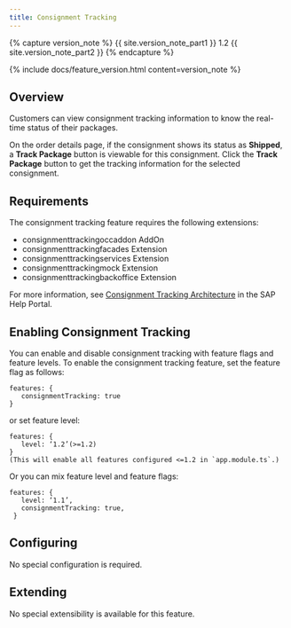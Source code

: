 ```yaml
---
title: Consignment Tracking
---
```


{% capture version_note %}
{{ site.version_note_part1 }} 1.2 {{ site.version_note_part2 }}
{% endcapture %}

{% include docs/feature_version.html content=version_note %}

## Overview

Customers can view consignment tracking information to know the real-time status of their packages.

On the order details page, if the consignment shows its status as **Shipped**, a **Track Package** button is viewable for this consignment. Click the **Track Package** button to get the tracking information for the selected consignment.

## Requirements

The consignment tracking feature requires the following extensions:

- consignmenttrackingoccaddon AddOn
- consignmenttrackingfacades  Extension
- consignmenttrackingservices Extension
- consignmenttrackingmock Extension
- consignmenttrackingbackoffice Extension

For more information, see [Consignment Tracking Architecture](https://help.sap.com/viewer/4c33bf189ab9409e84e589295c36d96e/1905/en-US/6eafde9f14e243d6a53e0bfbfd6996bc.html) in the SAP Help Portal.

## Enabling Consignment Tracking

You can enable and disable consignment tracking with feature flags and feature levels. To enable the consignment tracking feature, set the feature flag as follows: 
```
features: {
   consignmentTracking: true
}
```
or set feature level: 
```
features: {
   level: ‘1.2’(>=1.2)
}
(This will enable all features configured <=1.2 in `app.module.ts`.)
```
Or you can mix feature level and feature flags:
```
features: {
   level: ‘1.1’,
   consignmentTracking: true,
 }
```

## Configuring

No special configuration is required.

## Extending

No special extensibility is available for this feature.
